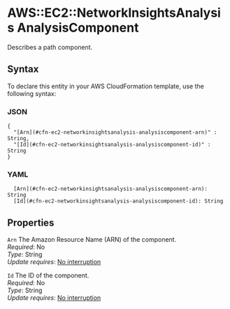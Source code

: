 # AWS::EC2::NetworkInsightsAnalysis AnalysisComponent<a name="aws-properties-ec2-networkinsightsanalysis-analysiscomponent"></a>

Describes a path component\.

## Syntax<a name="aws-properties-ec2-networkinsightsanalysis-analysiscomponent-syntax"></a>

To declare this entity in your AWS CloudFormation template, use the following syntax:

### JSON<a name="aws-properties-ec2-networkinsightsanalysis-analysiscomponent-syntax.json"></a>

```
{
  "[Arn](#cfn-ec2-networkinsightsanalysis-analysiscomponent-arn)" : String,
  "[Id](#cfn-ec2-networkinsightsanalysis-analysiscomponent-id)" : String
}
```

### YAML<a name="aws-properties-ec2-networkinsightsanalysis-analysiscomponent-syntax.yaml"></a>

```
  [Arn](#cfn-ec2-networkinsightsanalysis-analysiscomponent-arn): String
  [Id](#cfn-ec2-networkinsightsanalysis-analysiscomponent-id): String
```

## Properties<a name="aws-properties-ec2-networkinsightsanalysis-analysiscomponent-properties"></a>

`Arn`  <a name="cfn-ec2-networkinsightsanalysis-analysiscomponent-arn"></a>
The Amazon Resource Name \(ARN\) of the component\.  
*Required*: No  
*Type*: String  
*Update requires*: [No interruption](https://docs.aws.amazon.com/AWSCloudFormation/latest/UserGuide/using-cfn-updating-stacks-update-behaviors.html#update-no-interrupt)

`Id`  <a name="cfn-ec2-networkinsightsanalysis-analysiscomponent-id"></a>
The ID of the component\.  
*Required*: No  
*Type*: String  
*Update requires*: [No interruption](https://docs.aws.amazon.com/AWSCloudFormation/latest/UserGuide/using-cfn-updating-stacks-update-behaviors.html#update-no-interrupt)